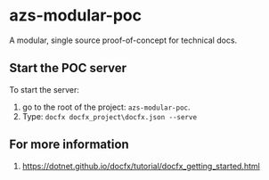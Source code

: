 # azs-modular-poc

A modular, single source proof-of-concept for technical docs.

## Start the POC server

To start the server:

1. go to the root of the project: `azs-modular-poc`.
1. Type: `docfx docfx_project\docfx.json --serve`


## For more information

1. https://dotnet.github.io/docfx/tutorial/docfx_getting_started.html